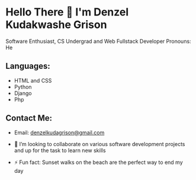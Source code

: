 # Hello There 👋 I'm Denzel Kudakwashe Grison
  Software Enthusiast, CS Undergrad and  Web Fullstack Developer
  Pronouns: He
## Languages:
- HTML and CSS
- Python
- Django
- Php

## Contact Me:
- Email: denzelkudagrison@gmail.com


- 💞️ I’m looking to collaborate on various software development projects and up for the task to learn new skills  

- ⚡ Fun fact: Sunset walks on the beach are the perfect way to end my day

<!---
Carnvier/Carnvier is a ✨ special ✨ repository because its `README.md` (this file) appears on your GitHub profile.
You can click the Preview link to take a look at your changes.
--->
